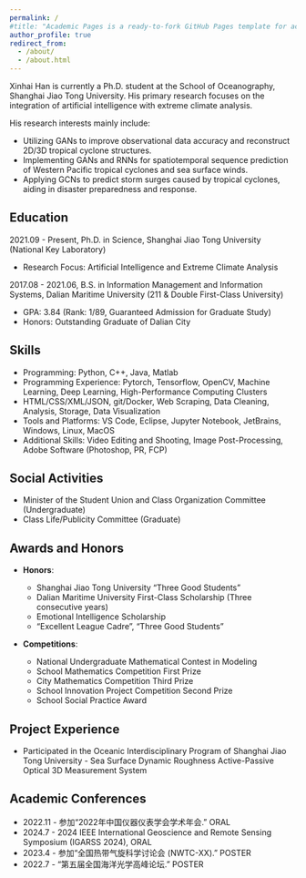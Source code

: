 ```yaml
---
permalink: /
#title: "Academic Pages is a ready-to-fork GitHub Pages template for academic personal websites"
author_profile: true
redirect_from: 
  - /about/
  - /about.html
---
```

Xinhai Han is currently a Ph.D. student at the School of Oceanography, Shanghai Jiao Tong University. His primary research focuses on the integration of artificial intelligence with extreme climate analysis.

His research interests mainly include:
- Utilizing GANs to improve observational data accuracy and reconstruct 2D/3D tropical cyclone structures.
- Implementing GANs and RNNs for spatiotemporal sequence prediction of Western Pacific tropical cyclones and sea surface winds.
- Applying GCNs to predict storm surges caused by tropical cyclones, aiding in disaster preparedness and response.

## Education

2021.09 - Present, Ph.D. in Science, Shanghai Jiao Tong University (National Key Laboratory)
- Research Focus: Artificial Intelligence and Extreme Climate Analysis

2017.08 - 2021.06, B.S. in Information Management and Information Systems, Dalian Maritime University (211 & Double First-Class University)
- GPA: 3.84 (Rank: 1/89, Guaranteed Admission for Graduate Study)
- Honors: Outstanding Graduate of Dalian City

## Skills

- Programming: Python, C++, Java, Matlab
- Programming Experience: Pytorch, Tensorflow, OpenCV, Machine Learning, Deep Learning, High-Performance Computing Clusters
- HTML/CSS/XML/JSON, git/Docker, Web Scraping, Data Cleaning, Analysis, Storage, Data Visualization
- Tools and Platforms: VS Code, Eclipse, Jupyter Notebook, JetBrains, Windows, Linux, MacOS
- Additional Skills: Video Editing and Shooting, Image Post-Processing, Adobe Software (Photoshop, PR, FCP)

## Social Activities

- Minister of the Student Union and Class Organization Committee (Undergraduate)
- Class Life/Publicity Committee (Graduate)

## Awards and Honors

- **Honors**:
  - Shanghai Jiao Tong University “Three Good Students”
  - Dalian Maritime University First-Class Scholarship (Three consecutive years)
  - Emotional Intelligence Scholarship
  - “Excellent League Cadre”, “Three Good Students”

- **Competitions**:
  - National Undergraduate Mathematical Contest in Modeling
  - School Mathematics Competition First Prize
  - City Mathematics Competition Third Prize
  - School Innovation Project Competition Second Prize
  - School Social Practice Award

## Project Experience ##

- Participated in the Oceanic Interdisciplinary Program of Shanghai Jiao Tong University - Sea Surface Dynamic Roughness Active-Passive Optical 3D Measurement System

## Academic Conferences ##

- 2022.11 - 参加“2022年中国仪器仪表学会学术年会.” ORAL
- 2024.7 - 2024 IEEE International Geoscience and Remote Sensing Symposium (IGARSS 2024), ORAL
- 2023.4 - 参加“全国热带气旋科学讨论会 (NWTC-XX).” POSTER
- 2022.7 - “第五届全国海洋光学高峰论坛.” POSTER


